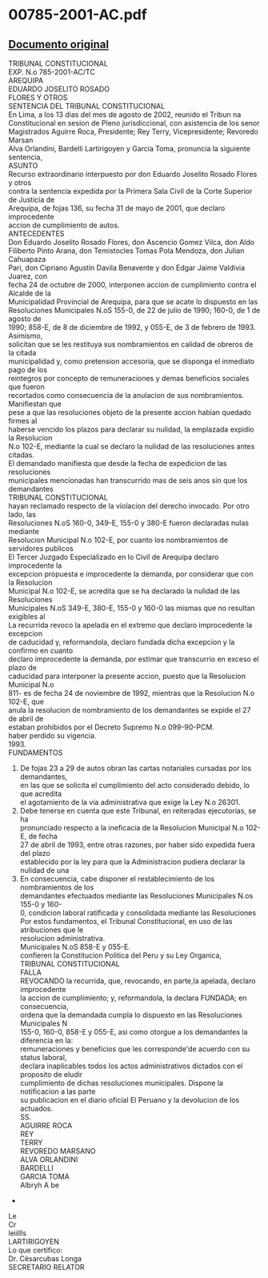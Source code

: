 
00785-2001-AC.pdf
=================
  
[Documento original](https://tc.gob.pe/jurisprudencia/2003/00785-2001-AC.pdf)  
---  
TRIBUNAL CONSTITUCIONAL  
EXP. N.o 785-2001-AC/TC  
AREQUIPA  
EDUARDO JOSELITO ROSADO  
FLORES Y OTROS  
SENTENCIA DEL TRIBUNAL CONSTITUCIONAL  
En Lima, a los 13 dias del mes de agosto de 2002, reunido el Tribun na  
Constitucional en sesion de Pleno jurisdiccional, con asistencia de los senor  
Magistrados Aguirre Roca, Presidente; Rey Terry, Vicepresidente; Revoredo Marsan  
Alva Orlandini, Bardelli Lartirigoyen y Garcia Toma, pronuncia la siguiente sentencia,  
ASUNTO  
Recurso extraordinario interpuesto por don Eduardo Joselito Rosado Flores y otros  
contra la sentencia expedida por la Primera Sala Civil de la Corte Superior de Justicia de  
Arequipa, de fojas 136, su fecha 31 de mayo de 2001, que declaro improcedente  
accion de cumplimiento de autos.  
ANTECEDENTES  
Don Eduardo Joselito Rosado Flores, don Ascencio Gomez Vilca, don Aldo  
Filiberto Pinto Arana, don Temistocles Tomas Pola Mendoza, don Julian Cahuapaza  
Pari, don Cipriano Agustin Davila Benavente y don Edgar Jaime Valdivia Juarez, con  
fecha 24 de octubre de 2000, interponen accion de cumplimiento contra el Alcalde de la  
Municipalidad Provincial de Arequipa, para que se acate lo dispuesto en las  
Resoluciones Municipales N.oS 155-0, de 22 de julio de 1990; 160-0, de 1 de agosto de  
1990; 858-E, de 8 de diciembre de 1992, y 055-E, de 3 de febrero de 1993. Asimismo,  
solicitan que se les restituya sus nombramientos en calidad de obreros de la citada  
municipalidad y, como pretension accesoria, que se disponga el inmediato pago de los  
reintegros por concepto de remuneraciones y demas beneficios sociales que fueron  
recortados como consecuencia de la anulacion de sus nombramientos. Manifiestan que  
pese a que las resoluciones objeto de la presente accion habian quedado firmes al  
haberse vencido los plazos para declarar su nulidad, la emplazada expidio la Resolucion  
N.o 102-E, mediante la cual se declaro la nulidad de las resoluciones antes citadas.  
El demandado manifiesta que desde la fecha de expedicion de las resoluciones  
municipales mencionadas han transcurrido mas de seis anos sin que los demandantes  
TRIBUNAL CONSTITUCIONAL  
hayan reclamado respecto de la violacion del derecho invocado. Por otro lado, las  
Resoluciones N.oS 160-0, 349-E, 155-0 y 380-E fueron declaradas nulas mediante  
Resolucion Municipal N.o 102-E, por cuanto los nombramientos de servidores publicos  
El Tercer Juzgado Especializado en lo Civil de Arequipa declaro improcedente la  
excepcion propuesta e improcedente la demanda, por considerar que con la Resolucion  
Municipal N.o 102-E, se acredita que se ha declarado la nulidad de las Resoluciones  
Municipales N.oS 349-E, 380-E, 155-0 y 160-0 las mismas que no resultan exigibles al  
La recurrida revoco la apelada en el extremo que declaro improcedente la excepcion  
de caducidad y, reformandola, declaro fundada dicha excepcion y la confirmo en cuanto  
declaro improcedente la demanda, por estimar que transcurrio en exceso el plazo de  
caducidad para interponer la presente accion, puesto que la Resolucion Municipal N.o  
811- es de fecha 24 de noviembre de 1992, mientras que la Resolucion N.o 102-E, que  
anula la resolucion de nombramiento de los demandantes se expide el 27 de abril de  
estaban prohibidos por el Decreto Supremo N.o 099-90-PCM.  
haber perdido su vigencia.  
1993.  
FUNDAMENTOS  
1. De fojas 23 a 29 de autos obran las cartas notariales cursadas por los demandantes,  
en las que se solicita el cumplimiento del acto considerado debido, lo que acredita  
el agotamiento de la via administrativa que exige la Ley N.o 26301.  
2. Debe tenerse en cuenta que este Tribunal, en reiteradas ejecutorias, se ha  
pronunciado respecto a la ineficacia de la Resolucion Municipal N.o 102-E, de fecha  
27 de abril de 1993, entre otras razones, por haber sido expedida fuera del plazo  
establecido por la ley para que la Administracion pudiera declarar la nulidad de una  
3. En consecuencia, cabe disponer el restablecimiento de los nombramientos de los  
demandantes efectuados mediante las Resoluciones Municipales N.os 155-0 y 160-  
0, condicion laboral ratificada y consolidada mediante las Resoluciones  
Por estos fundamentos, el Tribunal Constitucional, en uso de las atribuciones que le  
resolucion administrativa.  
Municipales N.oS 858-E y 055-E.  
confieren la Constitucion Politica del Peru y su Ley Organica,  
TRIBUNAL CONSTITUCIONAL  
FALLA  
REVOCANDO la recurrida, que, revocando, en parte,la apelada, declaro improcedente  
la accion de cumplimiento; y, reformandola, la declara FUNDADA; en consecuencia,  
ordena que la demandada cumpla lo dispuesto en las Resoluciones Municipales N  
155-0, 160-0, 858-E y 055-E, asi como otorgue a los demandantes la diferencia en la:  
remuneraciones y beneficios que les corresponde'de acuerdo con su status laboral,  
declara inaplicables todos los actos administrativos dictados con el proposito de eludir  
cumplimiento de dichas resoluciones municipales. Dispone la notificacion a las parte  
su publicacion en el diario oficial El Peruano y la devolucion de los actuados.  
SS.  
AGUIRRE ROCA  
REY  
TERRY  
REVOREDO MARSANO  
ALVA ORLANDINI  
BARDELLI  
GARCIA TOMA  
Albryh A be  
-  
Le  
Cr  
leiillls  
LARTIRIGOYEN  
Lo que certifico:  
Dr. Césarcubas Longa  
SECRETARIO RELATOR